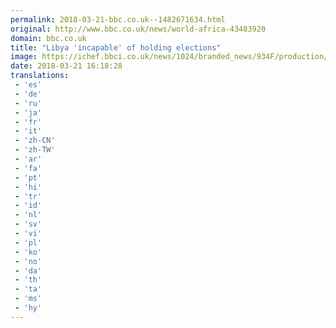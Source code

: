```yaml
---
permalink: 2018-03-21-bbc.co.uk--1482671634.html
original: http://www.bbc.co.uk/news/world-africa-43483920
domain: bbc.co.uk
title: "Libya 'incapable' of holding elections"
image: https://ichef.bbci.co.uk/news/1024/branded_news/934F/production/_100511773_gettyimages-918953194.jpg
date: 2018-03-21 16:18:28
translations: 
 - 'es'
 - 'de'
 - 'ru'
 - 'ja'
 - 'fr'
 - 'it'
 - 'zh-CN'
 - 'zh-TW'
 - 'ar'
 - 'fa'
 - 'pt'
 - 'hi'
 - 'tr'
 - 'id'
 - 'nl'
 - 'sv'
 - 'vi'
 - 'pl'
 - 'ko'
 - 'no'
 - 'da'
 - 'th'
 - 'ta'
 - 'ms'
 - 'hy'
---
```


